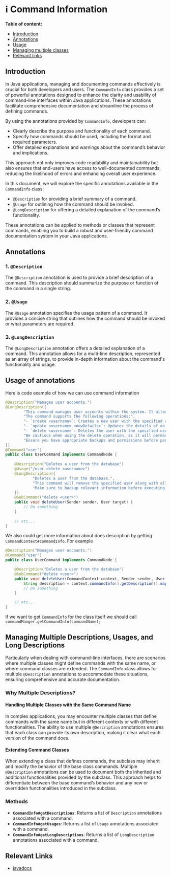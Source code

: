 # ℹ️ Command Information

**Table of content:**
- [Introduction](#introduction)
- [Annotations](#annotations)
- [Usage](#usage-of-annotations)
- [Managing multiple classes](#managing-multiple-descriptions-usages-and-long-descriptions)
- [Relevant links](#relevant-links)

## Introduction

In Java applications, managing and documenting commands effectively is crucial for both developers and users. The `CommandInfo` class provides a set of powerful annotations designed to enhance the clarity and usability of command-line interfaces within Java applications. These annotations facilitate comprehensive documentation and streamline the process of defining commands.

By using the annotations provided by `CommandInfo`, developers can:

- Clearly describe the purpose and functionality of each command.
- Specify how commands should be used, including the format and required parameters.
- Offer detailed explanations and warnings about the command’s behavior and implications.

This approach not only improves code readability and maintainability but also ensures that end-users have access to well-documented commands, reducing the likelihood of errors and enhancing overall user experience.

In this document, we will explore the specific annotations available in the `CommandInfo` class:

- `@Description` for providing a brief summary of a command.
- `@Usage` for outlining how the command should be invoked.
- `@LongDescription` for offering a detailed explanation of the command’s functionality.

These annotations can be applied to methods or classes that represent commands, enabling you to build a robust and user-friendly command documentation system in your Java applications.

## Annotations

### 1. `@Description`

The `@Description` annotation is used to provide a brief description of a command. This description should summarize the purpose or function of the command in a single string.

### 2. `@Usage`

The `@Usage` annotation specifies the usage pattern of a command. It provides a concise string that outlines how the command should be invoked or what parameters are required.

### 3. `@LongDescription`

The `@LongDescription` annotation offers a detailed explanation of a command. This annotation allows for a multi-line description, represented as an array of strings, to provide in-depth information about the command's functionality and usage.

## Usage of annotations

Here is code example of how we can use command information
```java
@Description("Manages user accounts.")
@LongDescription({
        "This command manages user accounts within the system. It allows for various operations such as creating, updating, and deleting user accounts.",
        "The command supports the following operations:",
        "- `create <username>`: Creates a new user with the specified username.",
        "- `update <username> <newDetails>`: Updates the details of an existing user.",
        "- `delete <username>`: Deletes the user with the specified username.",
        "Be cautious when using the delete operation, as it will permanently remove the user and their associated data from the system.",
        "Ensure you have appropriate backups and permissions before performing deletions."
})
@Command("user")
public class UserCommand implements CommandNode {
    
    @Description("Deletes a user from the database")
    @Usage("/user delete <username>")
    @LongDescription({
            "Deletes a user from the database.",
            "This command will remove the specified user along with all associated data.",
            "Make sure to backup relevant information before executing this command."
    })
    @SubCommand("delete <user>")
    public void deleteUser(Sender sender, User target) {
        // Do something
    }
    
    // etc...
}
```

We also could get more information about does description by getting `CommandContext#commandInfo`.
For example
```java
@Description("Manages user accounts.")
@Command("user")
public class UserCommand implements CommandNode {

    @Description("Deletes a user from the database")
    @SubCommand("delete <user>")
    public void deleteUser(CommandContext context, Sender sender, User target) {
        String description = context.commandInfo().getDescription().map(Description::value).orElse(null);
        // Do something
    }

    // etc...
}
```

If we want to get `CommandInfo` for the class itself we should call
`commandManger.getCommandInfo(commandName);`

## Managing Multiple Descriptions, Usages, and Long Descriptions
Particularly when dealing with command-line interfaces, there are scenarios where multiple classes might define commands with the same name, or where command classes are extended. The `CommandInfo` class allows for multiple `@Description` annotations to accommodate these situations, ensuring comprehensive and accurate documentation.

### Why Multiple Descriptions?

#### Handling Multiple Classes with the Same Command Name

In complex applications, you may encounter multiple classes that define commands with the same name but in different contexts or with different functionalities. The ability to use multiple `@Description` annotations ensures that each class can provide its own description, making it clear what each version of the command does.

#### Extending Command Classes

When extending a class that defines commands, the subclass may inherit and modify the behavior of the base class commands. Multiple `@Description` annotations can be used to document both the inherited and additional functionalities provided by the subclass. This approach helps to differentiate between the base command’s behavior and any new or overridden functionalities introduced in the subclass.

### Methods

- **`CommandInfo#getDescriptions`**: Returns a list of `Description` annotations associated with a command.
- **`CommandInfo#getUsages`**: Returns a list of `Usage` annotations associated with a command.
- **`CommandInfo#getLongDescriptions`**: Returns a list of `LongDescription` annotations associated with a command.

## Relevant Links
* [javadocs](https://cocoa-beans.apartium.net/%version%/commands/net/apartium/cocoabeans/commands/CommandInfo.java)
